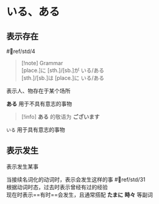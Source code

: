 # いる、ある

## 表示存在

 #📖ref/std/4  

> [!note] Grammar  
> [place.]に [sth.]/[sb.]が いる/ある  
> [sth.]/[sb.]は [place.]に いる/ある  

表示人、物存在于某个场所  

**ある** 用于不具有意志的事物  
>[!info] **ある** 的敬语为 **ございます**  

`いる` 用于具有意志的事物  

## 表示发生

表示发生某事  

当接续名词化的动词时，表示会发生这样的事 #📖ref/std/31  
根据动词时态，过去时表示曾经有过的经验  
现在时表示==有时==会发生，且通常搭配 **たまに** **時々** 等副词  
